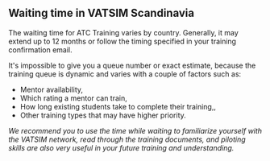 ## Waiting time in VATSIM Scandinavia
The waiting time for ATC Training varies by country. Generally, it may extend up to 12 months or follow the timing specified in your training confirmation email.

It's impossible to give you a queue number or exact estimate, because the training queue is dynamic and varies with a couple of factors such as:
- Mentor availability,
- Which rating a mentor can train,
- How long existing students take to complete their training,,
- Other training types that may have higher priority.

*We recommend you to use the time while waiting to familiarize yourself with the VATSIM network, read through the training documents, and piloting skills are also very useful in your future training and understanding.*